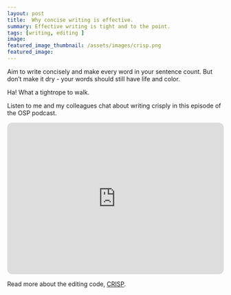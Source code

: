 ```yaml
---
layout: post
title:  Why concise writing is effective.
summary: Effective writing is tight and to the point.
tags: [writing, editing ]
image: 
featured_image_thumbnail: /assets/images/crisp.png
featured_image: 
---
```



Aim to write concisely and make every word in your sentence count. But don’t make it dry - your words should still have life and color.

Ha! What a tightrope to walk. 

Listen to me and my colleagues chat about writing crisply in this episode of the OSP podcast.

<iframe style="border-radius:12px" src="https://open.spotify.com/embed/episode/0VFbF1b8XVOeVDvyVpDar7?utm_source=generator" width="100%" height="352" frameBorder="0" allowfullscreen="" allow="autoplay; clipboard-write; encrypted-media; fullscreen; picture-in-picture" loading="lazy"></iframe>

Read more about the editing code, [CRISP](https://openstrategypartners.com/blog/crisp-the-osp-editorial-code-podcast-02/).